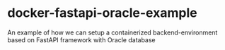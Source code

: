 # docker-fastapi-oracle-example
An example of how we can setup a containerized backend-environment based on FastAPI framework with Oracle database
